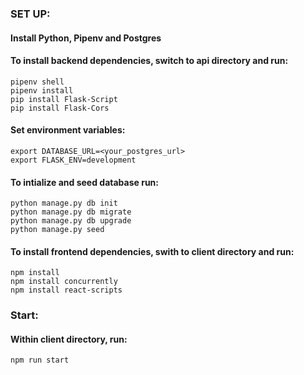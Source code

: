 ### SET UP:
#### Install Python, Pipenv and Postgres

#### To install backend dependencies, switch to api directory and run:
    pipenv shell
    pipenv install
    pip install Flask-Script
    pip install Flask-Cors

#### Set environment variables:
    export DATABASE_URL=<your_postgres_url>
    export FLASK_ENV=development

#### To intialize and seed database run:
    python manage.py db init
    python manage.py db migrate
    python manage.py db upgrade
    python manage.py seed

#### To install frontend dependencies, swith to client directory and run:
    npm install
    npm install concurrently
    npm install react-scripts

### Start:
#### Within client directory, run:
    npm run start

